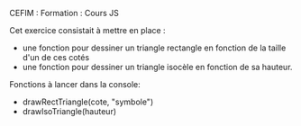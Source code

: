 CEFIM : Formation : Cours JS

Cet exercice consistait à mettre en place :
- une fonction pour dessiner un triangle rectangle en fonction de la taille d'un de ces cotés
- une fonction pour dessiner un triangle isocèle en fonction de sa hauteur. 

Fonctions à lancer dans la console:
- drawRectTriangle(cote, "symbole")
- drawIsoTriangle(hauteur)
